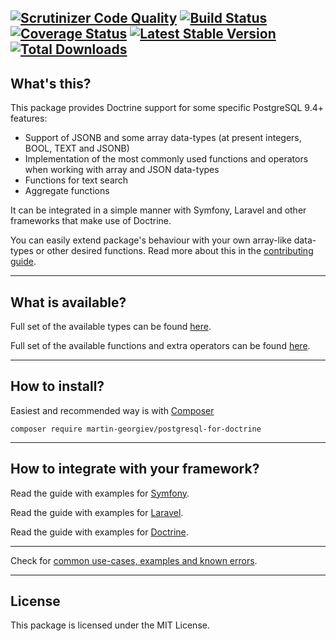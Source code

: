 [![Scrutinizer Code Quality](https://scrutinizer-ci.com/g/martin-georgiev/postgresql-for-doctrine/badges/quality-score.png)](https://scrutinizer-ci.com/g/martin-georgiev/postgresql-for-doctrine/?branch=master)
[![Build Status](https://github.com/martin-georgiev/postgresql-for-doctrine/actions/workflows/ci/badge.svg)](https://github.com/martin-georgiev/postgresql-for-doctrine/actions/workflows/ci.yml)
[![Coverage Status](https://coveralls.io/repos/github/martin-georgiev/postgresql-for-doctrine/badge.svg?branch=master)](https://coveralls.io/github/martin-georgiev/postgresql-for-doctrine?branch=master)
[![Latest Stable Version](https://poser.pugx.org/martin-georgiev/postgresql-for-doctrine/version)](https://packagist.org/packages/martin-georgiev/postgresql-for-doctrine)
[![Total Downloads](https://poser.pugx.org/martin-georgiev/postgresql-for-doctrine/downloads)](https://packagist.org/packages/martin-georgiev/postgresql-for-doctrine)
----
## What's this?
This package provides Doctrine support for some specific PostgreSQL 9.4+ features:

* Support of JSONB and some array data-types (at present integers, BOOL, TEXT and JSONB)
* Implementation of the most commonly used functions and operators when working with array and JSON data-types
* Functions for text search
* Aggregate functions

It can be integrated in a simple manner with Symfony, Laravel and other frameworks that make use of Doctrine.

You can easily extend package's behaviour with your own array-like data-types or other desired functions. Read more about this in the [contributing guide](docs/CONTRIBUTING.md).

----
## What is available?
Full set of the available types can be found [here](docs/AVAILABLE-TYPES.md).

Full set of the available functions and extra operators can be found [here](docs/AVAILABLE-FUNCTIONS-AND-OPERATORS.md).

----
## How to install?
Easiest and recommended way is with [Composer](https://getcomposer.org/download/)

    composer require martin-georgiev/postgresql-for-doctrine

----
## How to integrate with your framework?
Read the guide with examples for [Symfony](docs/INTEGRATING-WITH-SYMFONY.md).

Read the guide with examples for [Laravel](docs/INTEGRATING-WITH-LARAVEL.md).

Read the guide with examples for [Doctrine](docs/INTEGRATING-WITH-DOCTRINE.md).

----

Check for [common use-cases, examples and known errors](docs/USE-CASES-AND-EXAMPLES.md).

----
## License
This package is licensed under the MIT License.
